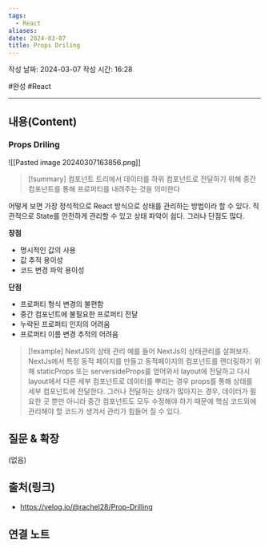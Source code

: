 ```yaml
---
tags:
  - React
aliases: 
date: 2024-03-07
title: Props Driling
---
```

작성 날짜: 2024-03-07
작성 시간: 16:28

#완성 #React 

----
## 내용(Content)
### Props Driling
![[Pasted image 20240307163856.png]]

>[!summary]
>컴포넌트 트리에서 데이터를 하위 컴포넌트로 전달하기 위해 중간 컴포넌트를 통해 프로퍼티를 내려주는 것을 의미한다

어떻게 보면 가장 정석적으로 React 방식으로 상태를 관리하는 방법이라 할 수 있다. 직관적으로 State를 안전하게 관리할 수 있고 상태 파악이 쉽다. 그러나 단점도 많다.

**장점**
- 명시적인 값의 사용
- 값 추적 용이성
- 코드 변경 파악 용이성

**단점**
- 프로퍼티 형식 변경의 불편함
- 중간 컴포넌트에 불필요한 프로퍼티 전달
- 누락된 프로퍼티 인지의 어려움
- 프로퍼티 이름 변경 추적의 어려움

>[!example] NextJS의 상태 관리
>예를 들어 NextJs의 상태관리를 살펴보자. NextJs에서 특정 동적 페이지를 만들고 동적페이지의 컴포넌트를 렌더링하기 위해 staticProps 또는 serversideProps를 얻어와서 layout에 전달하고 다시 layout에서 다른 세부 컴포넌트로 데이터를 뿌리는 경우 props를 통해 상태를 세부 컴포넌트에 전달한다. 그러나 전달하는 상태가 많아지는 경우, 데이터가 필요한 곳 뿐만 아니라 중간 컴포넌트도 모두 수정해야 하기 때문에 핵심 코드외에 관리해야 할 코드가 생겨서 관리가 힘들어 질 수 있다.

## 질문 & 확장

(없음)

## 출처(링크)
- https://velog.io/@rachel28/Prop-Drilling

## 연결 노트










